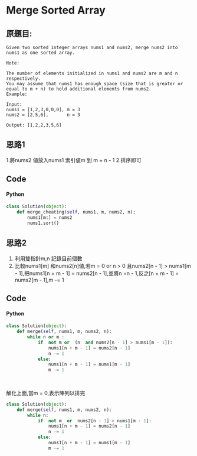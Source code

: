 # Merge Sorted Array


## 原題目:
```
Given two sorted integer arrays nums1 and nums2, merge nums2 into nums1 as one sorted array.

Note:

The number of elements initialized in nums1 and nums2 are m and n respectively.
You may assume that nums1 has enough space (size that is greater or equal to m + n) to hold additional elements from nums2.
Example:

Input:
nums1 = [1,2,3,0,0,0], m = 3
nums2 = [2,5,6],       n = 3

Output: [1,2,2,3,5,6]
```

## 思路1
1.將nums2 値放入nums1 索引値m 到 m + n - 1
2.排序即可

## Code

#### Python

``` python
class Solution(object):
    def merge_cheating(self, nums1, m, nums2, n):       
        nums1[m:] = nums2
        nums1.sort()
```  

## 思路2

1. 利用雙指針m,n 記錄目前個數
2. 比較nums1[m] 和nums2[n]値,若m = 0 or n > 0 且nums2[n - 1] > nums1[m - 1],把nums1[n + m - 1] = nums2[n - 1],並將n =n - 1,反之[n + m - 1] = nums2[m - 1],m -= 1




## Code

#### Python


``` python
class Solution(object):
    def merge(self, nums1, m, nums2, n):
        while n or m :
            if  not m or  (n  and nums2[n - 1] > nums1[m - 1]):
                nums1[n + m - 1] = nums2[n - 1]
                n -= 1            
            else:
                nums1[n + m - 1] = nums1[m - 1]
                m -= 1
   
        
```  


解化上面,當m = 0,表示陣列以排完


``` python
class Solution(object):
    def merge(self, nums1, m, nums2, n): 
        while n:
            if  not m  or  nums2[n - 1] > nums1[m - 1]:
                nums1[n + m - 1] = nums2[n - 1]
                n -= 1            
            else:
                nums1[n + m - 1] = nums1[m - 1]
                m -= 1
   
        
```  

















